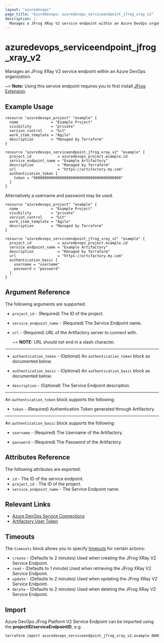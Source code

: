 ```yaml
---
layout: "azuredevops"
page_title: "AzureDevops: azuredevops_serviceendpoint_jfrog_xray_v2"
description: |-
  Manages a JFrog XRay V2 service endpoint within an Azure DevOps organization.
---
```


# azuredevops_serviceendpoint_jfrog_xray_v2

Manages an JFrog XRay V2 service endpoint within an Azure DevOps organization. 

~> **Note:** Using this service endpoint requires you to first install [JFrog Extension](https://marketplace.visualstudio.com/items?itemName=JFrog.jfrog-azure-devops-extension).

## Example Usage

```hcl
resource "azuredevops_project" "example" {
  name               = "Example Project"
  visibility         = "private"
  version_control    = "Git"
  work_item_template = "Agile"
  description        = "Managed by Terraform"
}

resource "azuredevops_serviceendpoint_jfrog_xray_v2" "example" {
  project_id            = azuredevops_project.example.id
  service_endpoint_name = "Example Artifactory"
  description           = "Managed by Terraform"
  url                   = "https://artifactory.my.com"
  authentication_token {
    token = "0000000000000000000000000000000000000000"
  }
}
```
Alternatively a username and password may be used.

```hcl
resource "azuredevops_project" "example" {
  name               = "Example Project"
  visibility         = "private"
  version_control    = "Git"
  work_item_template = "Agile"
  description        = "Managed by Terraform"
}

resource "azuredevops_serviceendpoint_jfrog_xray_v2" "example" {
  project_id            = azuredevops_project.example.id
  service_endpoint_name = "Example Artifactory"
  description           = "Managed by Terraform"
  url                   = "https://artifactory.my.com"
  authentication_basic {
    username = "username"
    password = "password"
  }
}
```

## Argument Reference

The following arguments are supported:

* `project_id` - (Required) The ID of the project.

* `service_endpoint_name` - (Required) The Service Endpoint name.

* `url` - (Required) URL of the Artifactory server to connect with.

    ~> **NOTE:** URL should not end in a slash character.

---

* `authentication_token` - (Optional) An `authentication_token` block as documented below.

* `authentication_basic` - (Optional) An `authentication_basic` block as documented below.

* `description` - (Optional) The Service Endpoint description.

---

An `authentication_token` block supports the following:

* `token` - (Required) Authentication Token generated through Artifactory.

---

An `authentication_basic` block supports the following:

* `username` - (Required) The Username of the  Artifactory.

* `password` - (Required) The Password of the Artifactory.

## Attributes Reference

The following attributes are exported:

* `id` - The ID of the service endpoint.
* `project_id` - The ID of the project.
* `service_endpoint_name` - The Service Endpoint name.

## Relevant Links
* [Azure DevOps Service Connections](https://docs.microsoft.com/en-us/azure/devops/pipelines/library/service-endpoints?view=azure-devops&tabs=yaml)
* [Artifactory User Token](https://docs.artifactory.org/latest/user-guide/user-token/)

## Timeouts

The `timeouts` block allows you to specify [timeouts](https://developer.hashicorp.com/terraform/language/resources/syntax#operation-timeouts) for certain actions:

* `create` - (Defaults to 2 minutes) Used when creating the JFrog XRay V2 Service Endpoint.
* `read` - (Defaults to 1 minute) Used when retrieving the JFrog XRay V2 Service Endpoint.
* `update` - (Defaults to 2 minutes) Used when updating the JFrog XRay V2 Service Endpoint.
* `delete` - (Defaults to 2 minutes) Used when deleting the JFrog XRay V2 Service Endpoint.

## Import

Azure DevOps JFrog Platform V2 Service Endpoint can be imported using the **projectID/serviceEndpointID**, e.g.

```sh
terraform import azuredevops_serviceendpoint_jfrog_xray_v2.example 00000000-0000-0000-0000-000000000000/00000000-0000-0000-0000-000000000000
```
